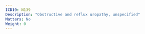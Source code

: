 ```yaml
---
ICD10: N139
Description: "Obstructive and reflux uropathy, unspecified"
Matters: No
Weight: 0
---
```

